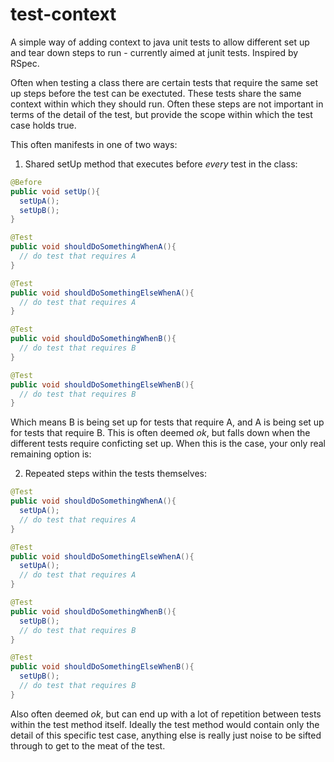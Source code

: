 test-context
============

A simple way of adding context to java unit tests to allow different set up and tear down steps to run - currently aimed at junit tests.  Inspired by RSpec.

Often when testing a class there are certain tests that require the same set up steps before the test can be exectuted.  These tests share the same context within which they should run.  Often these steps are not important in terms of the detail of the test, but provide the scope within which the test case holds true.

This often manifests in one of two ways:

1. Shared setUp method that executes before *every* test in the class:

  ```java
  @Before
  public void setUp(){
    setUpA();
    setUpB();
  }
  
  @Test
  public void shouldDoSomethingWhenA(){
    // do test that requires A
  }
  
  @Test
  public void shouldDoSomethingElseWhenA(){
    // do test that requires A
  }
  
  @Test
  public void shouldDoSomethingWhenB(){
    // do test that requires B
  }
  
  @Test
  public void shouldDoSomethingElseWhenB(){
    // do test that requires B
  }
  ```
  
  Which means B is being set up for tests that require A, and A is being set up for tests that require B.  This is often deemed *ok*, but falls down when the different tests require conficting set up.  When this is the case, your only real remaining option is:

2. Repeated steps within the tests themselves:
  
  ```java
  @Test
  public void shouldDoSomethingWhenA(){
    setUpA();
    // do test that requires A
  }
  
  @Test
  public void shouldDoSomethingElseWhenA(){
    setUpA();
    // do test that requires A
  }
  
  @Test
  public void shouldDoSomethingWhenB(){
    setUpB();
    // do test that requires B
  }

  @Test
  public void shouldDoSomethingElseWhenB(){
    setUpB();
    // do test that requires B
  }
  ```
  
  Also often deemed *ok*, but can end up with a lot of repetition between tests within the test method itself.  Ideally the test method would contain only the detail of this specific test case, anything else is really just noise to be sifted through to get to the meat of the test.
  

